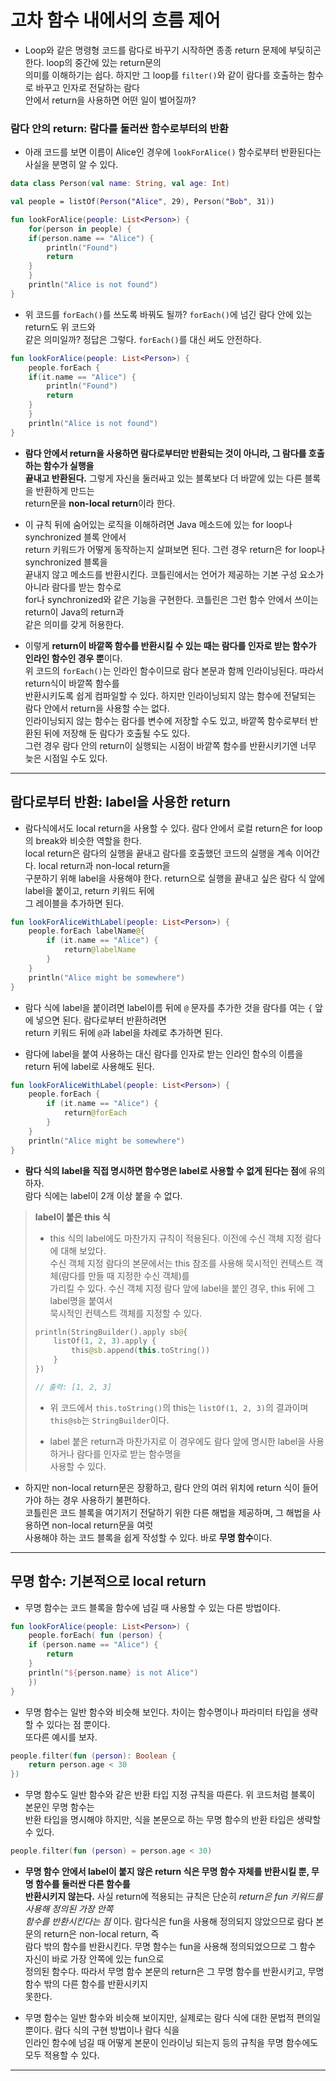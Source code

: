 # 고차 함수 내에서의 흐름 제어

- Loop와 같은 명령형 코드를 람다로 바꾸기 시작하면 종종 return 문제에 부딪히곤 한다. loop의 중간에 있는 return문의  
  의미를 이해하기는 쉽다. 하지만 그 loop를 `filter()`와 같이 람다를 호출하는 함수로 바꾸고 인자로 전달하는 람다  
  안에서 return을 사용하면 어떤 일이 벌어질까?

### 람다 안의 return: 람다를 둘러싼 함수로부터의 반환

- 아래 코드를 보면 이름이 Alice인 경우에 `lookForAlice()` 함수로부터 반환된다는 사실을 분명히 알 수 있다.

```kt
data class Person(val name: String, val age: Int)

val people = listOf(Person("Alice", 29), Person("Bob", 31))

fun lookForAlice(people: List<Person>) {
    for(person in people) {
	if(person.name == "Alice") {
	    println("Found")
	    return
	}
    }
    println("Alice is not found")
}
```

- 위 코드를 `forEach()`를 쓰도록 바꿔도 될까? `forEach()`에 넘긴 람다 안에 있는 return도 위 코드와  
  같은 의미일까? 정답은 그렇다. `forEach()`를 대신 써도 안전하다.

```kt
fun lookForAlice(people: List<Person>) {
    people.forEach {
	if(it.name == "Alice") {
	    println("Found")
	    return
	}
    }
    println("Alice is not found")
}
```

- **람다 안에서 return을 사용하면 람다로부터만 반환되는 것이 아니라, 그 람다를 호출하는 함수가 실행을**  
  **끝내고 반환된다.** 그렇게 자신을 둘러싸고 있는 블록보다 더 바깥에 있는 다른 블록을 반환하게 만드는  
  return문을 **non-local return**이라 한다.

- 이 규칙 뒤에 숨어있는 로직을 이해하려면 Java 메소드에 있는 for loop나 synchronized 블록 안에서  
  return 키워드가 어떻게 동작하는지 살펴보면 된다. 그런 경우 return은 for loop나 synchronized 블록을  
  끝내지 않고 메소드를 반환시킨다. 코틀린에서는 언어가 제공하는 기본 구성 요소가 아니라 람다를 받는 함수로  
  for나 synchronized와 같은 기능을 구현한다. 코틀린은 그런 함수 안에서 쓰이는 return이 Java의 return과  
  같은 의미를 갖게 허용한다.

- 이렇게 **return이 바깥쪽 함수를 반환시킬 수 있는 때는 람다를 인자로 받는 함수가 인라인 함수인 경우 뿐**이다.  
  위 코드의 `forEach()`는 인라인 함수이므로 람다 본문과 함께 인라이닝된다. 따라서 return식이 바깥쪽 함수를  
  반환시키도록 쉽게 컴파일할 수 있다. 하지만 인라이닝되지 않는 함수에 전달되는 람다 안에서 return을 사용할 수는 없다.  
  인라이닝되지 않는 함수는 람다를 변수에 저장할 수도 있고, 바깥쪽 함수로부터 반환된 뒤에 저장해 둔 람다가 호출될 수도 있다.  
  그런 경우 람다 안의 return이 실행되는 시점이 바깥쪽 함수를 반환시키기엔 너무 늦은 시점일 수도 있다.

<hr/>

## 람다로부터 반환: label을 사용한 return

- 람다식에서도 local return을 사용할 수 있다. 람다 안에서 로컬 return은 for loop의 break와 비슷한 역할을 한다.  
  local return은 람다의 실행을 끝내고 람다를 호출했던 코드의 실행을 계속 이어간다. local return과 non-local return을  
  구분하기 위해 label을 사용해야 한다. return으로 실행을 끝내고 싶은 람다 식 앞에 label을 붙이고, return 키워드 뒤에  
  그 레이블을 추가하면 된다.

```kt
fun lookForAliceWithLabel(people: List<Person>) {
    people.forEach labelName@{
        if (it.name == "Alice") {
            return@labelName
        }
    }
    println("Alice might be somewhere")
}
```

- 람다 식에 label을 붙이려면 label이름 뒤에 `@` 문자를 추가한 것을 람다를 여는 `{` 앞에 넣으면 된다. 람다로부터 반환하려면  
  return 키워드 뒤에 `@`과 label을 차례로 추가하면 된다.

- 람다에 label을 붙여 사용하는 대신 람다를 인자로 받는 인라인 함수의 이름을 return 뒤에 label로 사용해도 된다.

```kt
fun lookForAliceWithLabel(people: List<Person>) {
    people.forEach {
        if (it.name == "Alice") {
            return@forEach
        }
    }
    println("Alice might be somewhere")
}
```

- **람다 식의 label을 직접 명시하면 함수명은 label로 사용할 수 없게 된다는 점**에 유의하자.  
  람다 식에는 label이 2개 이상 붙을 수 없다.

> **label이 붙은 this 식**
>
> - this 식의 label에도 마찬가지 규칙이 적용된다. 이전에 수신 객체 지정 람다에 대해 보았다.  
>    수신 객체 지정 람다의 본문에서는 this 참조를 사용해 묵시적인 컨텍스트 객체(람다를 만들 때 지정한 수신 객체)를  
>    가리킬 수 있다. 수신 객체 지정 람다 앞에 label을 붙인 경우, this 뒤에 그 label명을 붙여서  
>   묵시적인 컨텍스트 객체를 지정할 수 있다.
>
> ```kt
> println(StringBuilder().apply sb@{
>     listOf(1, 2, 3).apply {
>         this@sb.append(this.toString())
>     }
> })
>
> // 출력: [1, 2, 3]
> ```
>
> - 위 코드에서 `this.toString()`의 this는 `listOf(1, 2, 3)`의 결과이며 `this@sb`는 `StringBuilder`이다.
>
> - label 붙은 return과 마찬가지로 이 경우에도 람다 앞에 명시한 label을 사용하거나 람다를 인자로 받는 함수명을  
>   사용할 수 있다.

- 하지만 non-local return문은 장황하고, 람다 안의 여러 위치에 return 식이 들어가야 하는 경우 사용하기 불편하다.  
  코틀린은 코드 블록을 여기저기 전달하기 위한 다른 해법을 제공하며, 그 해법을 사용하면 non-local return문을 여럿  
  사용해야 하는 코드 블록을 쉽게 작성할 수 있다. 바로 **무명 함수**이다.

<hr/>

## 무명 함수: 기본적으로 local return

- 무명 함수는 코드 블록을 함수에 넘길 때 사용할 수 있는 다른 방법이다.

```kt
fun lookForAlice(people: List<Person>) {
    people.forEach( fun (person) {
	if (person.name == "Alice") {
	    return
	}
	println("${person.name} is not Alice")
    })
}
```

- 무명 함수는 일반 함수와 비슷해 보인다. 차이는 함수명이나 파라미터 타입을 생략할 수 있다는 점 뿐이다.  
  또다른 예시를 보자.

```kt
people.filter(fun (person): Boolean {
    return person.age < 30
})
```

- 무명 함수도 일반 함수와 같은 반환 타입 지정 규칙을 따른다. 위 코드처럼 블록이 본문인 무명 함수는  
  반환 타입을 명시해야 하지만, 식을 본문으로 하는 무명 함수의 반환 타입은 생략할 수 있다.

```kt
people.filter(fun (person) = person.age < 30)
```

- **무명 함수 안에서 label이 붙지 않은 return 식은 무명 함수 자체를 반환시킬 뿐, 무명 함수를 둘러싼 다른 함수를**  
  **반환시키지 않는다.** 사실 return에 적용되는 규칙은 단순히 _return은 fun 키워드를 사용해 정의된 가장 안쪽_  
  _함수를 반환시킨다는 점_ 이다. 람다식은 fun을 사용해 정의되지 않았으므로 람다 본문의 return은 non-local return, 즉  
  람다 밖의 함수를 반환시킨다. 무명 함수는 fun을 사용해 정의되었으므로 그 함수 자신이 바로 가장 안쪽에 있는 fun으로  
  정의된 함수다. 따라서 무명 함수 본문의 return은 그 무명 함수를 반환시키고, 무명 함수 밖의 다른 함수를 반환시키지  
  못한다.

- 무명 함수는 일반 함수와 비슷해 보이지만, 실제로는 람다 식에 대한 문법적 편의일 뿐이다. 람다 식의 구현 방법이나 람다 식을  
  인라인 함수에 넘길 때 어떻게 본문이 인라이닝 되는지 등의 규칙을 무명 함수에도 모두 적용할 수 있다.

<hr/>
